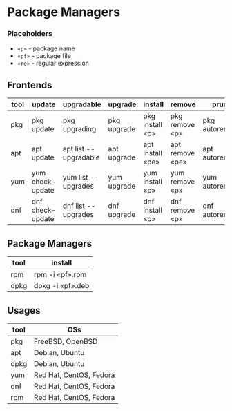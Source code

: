 # Package Managers

### Placeholders
- `«p»` - package name
- `«pf»` - package file
- `«re»` - regular expression

## Frontends
|tool|update|upgradable|upgrade|install|remove|prune|search|info|installed|
|---|---|---|---|---|---|---|---|---|---|
|pkg|pkg update|pkg upgrading|pkg upgrade|pkg install «p»|pkg remove «p»|pkg autoremove|pkg search «re»|pkg info «p»|pkg info|
|apt|apt update|apt list --upgradable|apt upgrade|apt install «pe»|apt remove «pe»|apt autoremove|apt search «re»|apt show «p»|apt list --installed|
|yum|yum check-update|yum list --upgrades|yum upgrade|yum install «p»|yum remove «p»|yum autoremove|yum search «re»|yum info «p»|yum list --installed|
|dnf|dnf check-update|dnf list --upgrades|dnf upgrade|dnf install «p»|dnf remove «p»|dnf autoremove|dnf search «re»|dnf info «p»|dnf list --installed|

## Package Managers
|tool|install|
|---|---|
|rpm|rpm -i «pf».rpm|
|dpkg|dpkg -i «pf».deb|

## Usages
|tool|OSs|
|---|---|
|pkg|FreeBSD, OpenBSD|
|apt|Debian, Ubuntu|
|dpkg|Debian, Ubuntu|
|yum|Red Hat, CentOS, Fedora|
|dnf|Red Hat, CentOS, Fedora|
|rpm|Red Hat, CentOS, Fedora|

